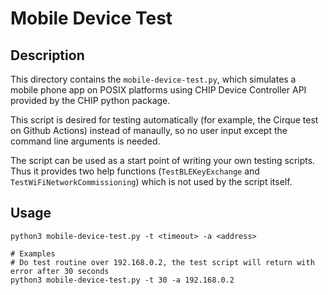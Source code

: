 # Mobile Device Test

## Description

This directory contains the `mobile-device-test.py`, which simulates a mobile
phone app on POSIX platforms using CHIP Device Controller API provided by the
CHIP python package.

This script is desired for testing automatically (for example, the Cirque test
on Github Actions) instead of manaully, so no user input except the command line
arguments is needed.

The script can be used as a start point of writing your own testing scripts.
Thus it provides two help functions (`TestBLEKeyExchange` and
`TestWiFiNetworkCommissioning`) which is not used by the script itself.

## Usage

```
python3 mobile-device-test.py -t <timeout> -a <address>

# Examples
# Do test routine over 192.168.0.2, the test script will return with error after 30 seconds
python3 mobile-device-test.py -t 30 -a 192.168.0.2
```
